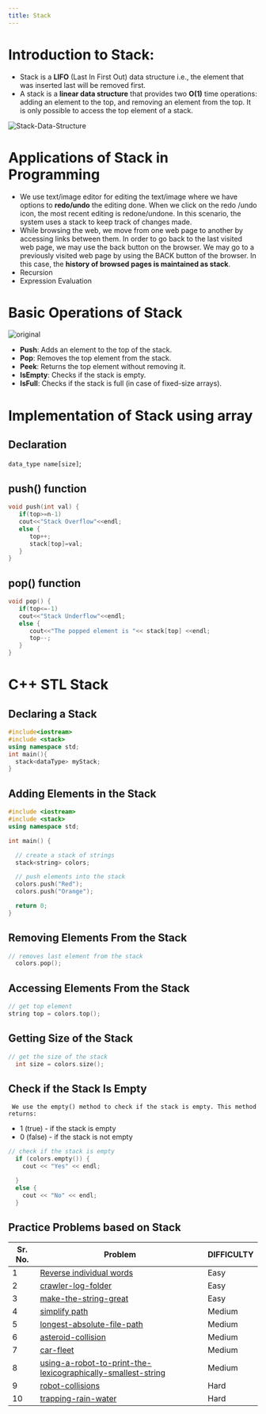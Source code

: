 ```yaml
---
title: Stack
---
```


# Introduction to Stack:

+ Stack is a **LIFO** (Last In First Out) data structure i.e., the element that was inserted last will be removed first.
+ A stack is a **linear data structure** that provides two **O(1)** time operations: adding an element to the top, and removing an element from the top. It is only possible to access the top element of a stack.

![Stack-Data-Structure](https://github.com/shekharsharma100001/Stack-module/assets/90980794/100f6c9f-6aed-4171-8189-d2c417838cdd)


# Applications of Stack in Programming
- We use text/image editor for editing the text/image where we have options to **redo/undo** the editing done. When we click on the redo /undo icon, the most recent editing is redone/undone. In this scenario, the system uses a stack to keep track of changes made.
- While browsing the web, we move from one web page to another by accessing links between them. In order to go back to the last visited web page, we may use the back button on the browser. We may go to a previously visited web page by using the BACK button of the browser. In this case, the **history of browsed pages is
maintained as stack**.
- Recursion
- Expression Evaluation

# Basic Operations of Stack

![original](https://github.com/shekharsharma100001/Stack-module/assets/90980794/642881e9-ee3d-4e83-bb6e-78de6c8622d3)

- **Push**: Adds an element to the top of the stack.
- **Pop**: Removes the top element from the stack.
- **Peek**: Returns the top element without removing it.
- **IsEmpty**: Checks if the stack is empty.
- **IsFull**: Checks if the stack is full (in case of fixed-size arrays).

# Implementation of Stack using array

## Declaration
`data_type name[size]`;

## push() function
```cpp
void push(int val) {
   if(top>=n-1)
   cout<<"Stack Overflow"<<endl;
   else {
      top++;
      stack[top]=val;
   }
}
```
## pop() function
```cpp
void pop() {
   if(top<=-1)
   cout<<"Stack Underflow"<<endl;
   else {
      cout<<"The popped element is "<< stack[top] <<endl;
      top--;
   }
}
```
# C++ STL Stack

## Declaring a Stack
```cpp
#include<iostream>
#include <stack>
using namespace std;
int main(){
  stack<dataType> myStack;
}
```
## Adding Elements in the Stack
```cpp
#include <iostream>
#include <stack>
using namespace std;

int main() {

  // create a stack of strings
  stack<string> colors;

  // push elements into the stack
  colors.push("Red");
  colors.push("Orange");

  return 0;
}
```
## Removing Elements From the Stack
```cpp
// removes last element from the stack
  colors.pop();
```
## Accessing Elements From the Stack
```cpp
// get top element
string top = colors.top();
```
## Getting Size of the Stack
```cpp
// get the size of the stack
  int size = colors.size();
```
## Check if the Stack Is Empty
`
We use the empty() method to check if the stack is empty. This method returns:`
- 1 (true) - if the stack is empty
- 0 (false) - if the stack is not empty

```cpp
// check if the stack is empty  
  if (colors.empty()) {
    cout << "Yes" << endl;

  }
  else {
    cout << "No" << endl;
  }
```
## Practice Problems based on Stack

|Sr. No.|**Problem** | **DIFFICULTY** |
|--|--|---|
|1| [Reverse individual words](https://leetcode.com/problems/reverse-words-in-a-string/) | Easy |
|2| [crawler-log-folder](https://leetcode.com/problems/crawler-log-folder/solutions/3447741/c-solution-stack/) | Easy |
|3| [make-the-string-great](https://leetcode.com/problems/make-the-string-great/submissions/1218471087/) | Easy |
|4| [simplify path](https://leetcode.com/problems/simplify-path/submissions/1218473216/) | Medium |
|5| [longest-absolute-file-path](https://leetcode.com/problems/longest-absolute-file-path/description/) | Medium |
|6| [asteroid-collision](https://leetcode.com/problems/asteroid-collision/description/) | Medium |
|7| [car-fleet](https://leetcode.com/problems/car-fleet/description/) | Medium |
|8| [using-a-robot-to-print-the-lexicographically-smallest-string](https://leetcode.com/problems/using-a-robot-to-print-the-lexicographically-smallest-string/description/) | Medium |
|9| [robot-collisions](https://leetcode.com/problems/robot-collisions/description/) | Hard |
|10| [trapping-rain-water](https://leetcode.com/problems/trapping-rain-water/description/) | Hard |


